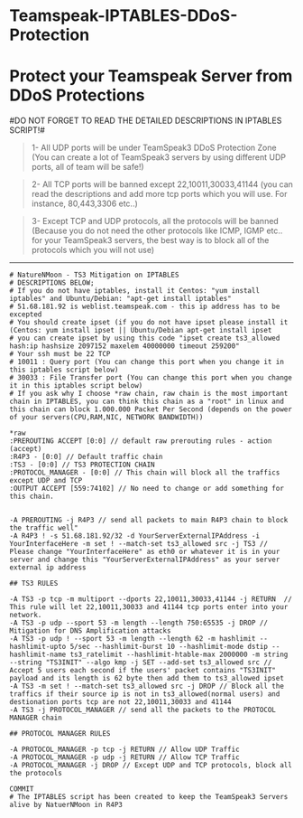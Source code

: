 # Teamspeak-IPTABLES-DDoS-Protection #
# Protect your Teamspeak Server from DDoS Protections #

#DO NOT FORGET TO READ THE DETAILED DESCRIPTIONS IN IPTABLES SCRIPT!#
> 1- All UDP ports will be under TeamSpeak3 DDoS Protection Zone (You can create a lot of TeamSpeak3 servers by using different UDP ports, all of team will be safe!)

> 2- All TCP ports will be banned except 22,10011,30033,41144 (you can read the descriptions and add more tcp ports which you will use. For instance, 80,443,3306 etc..)

> 3- Except TCP and UDP protocols, all the protocols will be banned (Because you do not need the other protocols like ICMP, IGMP etc.. for your TeamSpeak3 servers, the best way is to block all of the protocols which you will not use)


---

```
# NatureNMoon - TS3 Mitigation on IPTABLES
# DESCRIPTIONS BELOW;
# If you do not have iptables, install it Centos: "yum install iptables" and Ubuntu/Debian: "apt-get install iptables"
# 51.68.181.92 is weblist.teamspeak.com - this ip address has to be excepted
# You should create ipset (if you do not have ipset please install it (Centos: yum install ipset || Ubuntu/Debian apt-get install ipset
# you can create ipset by using this code "ipset create ts3_allowed hash:ip hashsize 2097152 maxelem 40000000 timeout 259200"
# Your ssh must be 22 TCP
# 10011 : Query port (You can change this port when you change it in this iptables script below)
# 30033 : File Transfer port (You can change this port when you change it in this iptables script below)
# If you ask why I choose *raw chain, raw chain is the most important chain in IPTABLES, you can think this chain as a "root" in linux and this chain can block 1.000.000 Packet Per Second (depends on the power of your servers(CPU,RAM,NIC, NETWORK BANDWIDTH))

*raw
:PREROUTING ACCEPT [0:0] // default raw prerouting rules - action (accept)
:R4P3 - [0:0] // Default traffic chain
:TS3 - [0:0] // TS3 PROTECTION CHAIN
:PROTOCOL_MANAGER - [0:0] // This chain will block all the traffics except UDP and TCP
:OUTPUT ACCEPT [559:74102] // No need to change or add something for this chain.


-A PREROUTING -j R4P3 // send all packets to main R4P3 chain to block the traffic well"
-A R4P3 ! -s 51.68.181.92/32 -d YourServerExternalIPAddress -i YourInterfaceHere -m set ! --match-set ts3_allowed src -j TS3 // Please change "YourInterfaceHere" as eth0 or whatever it is in your server and change this "YourServerExternalIPAddress" as your server external ip address

## TS3 RULES

-A TS3 -p tcp -m multiport --dports 22,10011,30033,41144 -j RETURN  // This rule will let 22,10011,30033 and 41144 tcp ports enter into your network.
-A TS3 -p udp --sport 53 -m length --length 750:65535 -j DROP // Mitigation for DNS Amplification attacks
-A TS3 -p udp ! --sport 53 -m length --length 62 -m hashlimit --hashlimit-upto 5/sec --hashlimit-burst 10 --hashlimit-mode dstip --hashlimit-name ts3_ratelimit --hashlimit-htable-max 2000000 -m string --string "TS3INIT" --algo kmp -j SET --add-set ts3_allowed src // Accept 5 users each second if the users' packet contains "TS3INIT" payload and its length is 62 byte then add them to ts3_allowed ipset
-A TS3 -m set ! --match-set ts3_allowed src -j DROP // Block all the traffics if their source ip is not in ts3_allowed(normal users) and destionation ports tcp are not 22,10011,30033 and 41144
-A TS3 -j PROTOCOL_MANAGER // send all the packets to the PROTOCOL MANAGER chain

## PROTOCOL MANAGER RULES

-A PROTOCOL_MANAGER -p tcp -j RETURN // Allow UDP Traffic
-A PROTOCOL_MANAGER -p udp -j RETURN // Allow TCP Traffic
-A PROTOCOL_MANAGER -j DROP // Except UDP and TCP protocols, block all the protocols

COMMIT
# The IPTABLES script has been created to keep the TeamSpeak3 Servers alive by NatuerNMoon in R4P3
```
